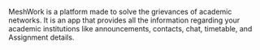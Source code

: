 MeshWork is a platform made to solve the grievances of academic networks. It is an app that provides all the information regarding your academic institutions like announcements, contacts, chat, timetable, and Assignment details.
